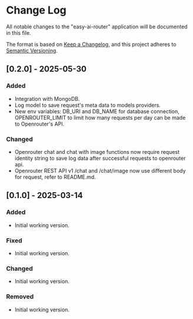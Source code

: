 # Change Log

All notable changes to the "easy-ai-router" application will be documented in this file.

The format is based on [Keep a Changelog](https://keepachangelog.com/en/1.1.0/),
and this project adheres to [Semantic Versioning](https://semver.org/spec/v2.0.0.html).

## [0.2.0] - 2025-05-30

### Added

- Integration with MongoDB.
- Log model to save request's meta data to models providers.
- New env variables: DB_URI and DB_NAME for database connection, OPENROUTER_LIMIT to limit how many requests per day can be made to Openrouter's API.

### Changed

- Openrouter chat and chat with image functions now require request identity string to save log data after successful requests to openrouter api.
- Openrouter REST API v1 /chat and /chat/image now use different body for request, refer to README.md. 

## [0.1.0] - 2025-03-14

### Added

- Initial working version.

### Fixed

- Initial working version.

### Changed

- Initial working version.

### Removed

- Initial working version.